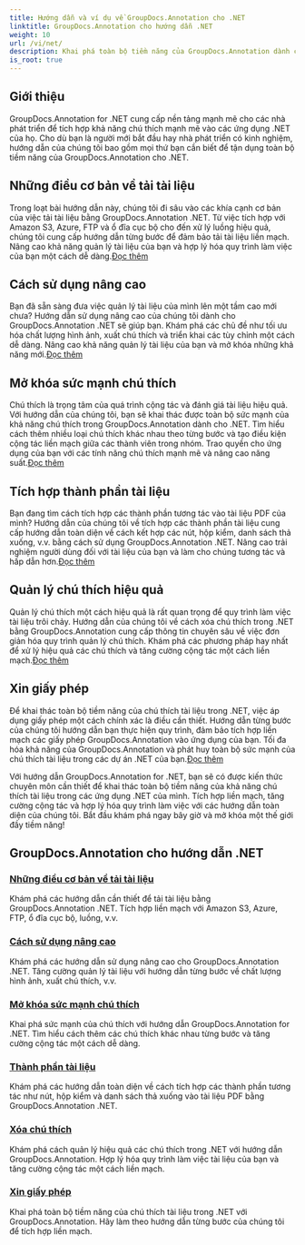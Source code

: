 ```yaml
---
title: Hướng dẫn và ví dụ về GroupDocs.Annotation cho .NET
linktitle: GroupDocs.Annotation cho hướng dẫn .NET
weight: 10
url: /vi/net/
description: Khai phá toàn bộ tiềm năng của GroupDocs.Annotation dành cho .NET bằng các hướng dẫn của chúng tôi. Tích hợp liền mạch, tăng cường cộng tác và hợp lý hóa quy trình công việc.
is_root: true
---
```

## Giới thiệu

GroupDocs.Annotation for .NET cung cấp nền tảng mạnh mẽ cho các nhà phát triển để tích hợp khả năng chú thích mạnh mẽ vào các ứng dụng .NET của họ. Cho dù bạn là người mới bắt đầu hay nhà phát triển có kinh nghiệm, hướng dẫn của chúng tôi bao gồm mọi thứ bạn cần biết để tận dụng toàn bộ tiềm năng của GroupDocs.Annotation cho .NET.

## Những điều cơ bản về tải tài liệu
 Trong loạt bài hướng dẫn này, chúng tôi đi sâu vào các khía cạnh cơ bản của việc tải tài liệu bằng GroupDocs.Annotation .NET. Từ việc tích hợp với Amazon S3, Azure, FTP và ổ đĩa cục bộ cho đến xử lý luồng hiệu quả, chúng tôi cung cấp hướng dẫn từng bước để đảm bảo tải tài liệu liền mạch. Nâng cao khả năng quản lý tài liệu của bạn và hợp lý hóa quy trình làm việc của bạn một cách dễ dàng.[Đọc thêm](./document-loading-essentials/)

## Cách sử dụng nâng cao
Bạn đã sẵn sàng đưa việc quản lý tài liệu của mình lên một tầm cao mới chưa? Hướng dẫn sử dụng nâng cao của chúng tôi dành cho GroupDocs.Annotation .NET sẽ giúp bạn. Khám phá các chủ đề như tối ưu hóa chất lượng hình ảnh, xuất chú thích và triển khai các tùy chỉnh một cách dễ dàng. Nâng cao khả năng quản lý tài liệu của bạn và mở khóa những khả năng mới.[Đọc thêm](./advanced-usage/)

## Mở khóa sức mạnh chú thích
 Chú thích là trọng tâm của quá trình cộng tác và đánh giá tài liệu hiệu quả. Với hướng dẫn của chúng tôi, bạn sẽ khai thác được toàn bộ sức mạnh của khả năng chú thích trong GroupDocs.Annotation dành cho .NET. Tìm hiểu cách thêm nhiều loại chú thích khác nhau theo từng bước và tạo điều kiện cộng tác liền mạch giữa các thành viên trong nhóm. Trao quyền cho ứng dụng của bạn với các tính năng chú thích mạnh mẽ và nâng cao năng suất.[Đọc thêm](./unlocking-annotation-power/)

## Tích hợp thành phần tài liệu
Bạn đang tìm cách tích hợp các thành phần tương tác vào tài liệu PDF của mình? Hướng dẫn của chúng tôi về tích hợp các thành phần tài liệu cung cấp hướng dẫn toàn diện về cách kết hợp các nút, hộp kiểm, danh sách thả xuống, v.v. bằng cách sử dụng GroupDocs.Annotation .NET. Nâng cao trải nghiệm người dùng đối với tài liệu của bạn và làm cho chúng tương tác và hấp dẫn hơn.[Đọc thêm](./document-components/)

## Quản lý chú thích hiệu quả
 Quản lý chú thích một cách hiệu quả là rất quan trọng để quy trình làm việc tài liệu trôi chảy. Hướng dẫn của chúng tôi về cách xóa chú thích trong .NET bằng GroupDocs.Annotation cung cấp thông tin chuyên sâu về việc đơn giản hóa quy trình quản lý chú thích. Khám phá các phương pháp hay nhất để xử lý hiệu quả các chú thích và tăng cường cộng tác một cách liền mạch.[Đọc thêm](./removing-annotations/)

## Xin giấy phép
Để khai thác toàn bộ tiềm năng của chú thích tài liệu trong .NET, việc áp dụng giấy phép một cách chính xác là điều cần thiết. Hướng dẫn từng bước của chúng tôi hướng dẫn bạn thực hiện quy trình, đảm bảo tích hợp liền mạch các giấy phép GroupDocs.Annotation vào ứng dụng của bạn. Tối đa hóa khả năng của GroupDocs.Annotation và phát huy toàn bộ sức mạnh của chú thích tài liệu trong các dự án .NET của bạn.[Đọc thêm](./applying-licenses/)

Với hướng dẫn GroupDocs.Annotation for .NET, bạn sẽ có được kiến thức chuyên môn cần thiết để khai thác toàn bộ tiềm năng của khả năng chú thích tài liệu trong các ứng dụng .NET của mình. Tích hợp liền mạch, tăng cường cộng tác và hợp lý hóa quy trình làm việc với các hướng dẫn toàn diện của chúng tôi. Bắt đầu khám phá ngay bây giờ và mở khóa một thế giới đầy tiềm năng!
## GroupDocs.Annotation cho hướng dẫn .NET
### [Những điều cơ bản về tải tài liệu](./document-loading-essentials/)
Khám phá các hướng dẫn cần thiết để tải tài liệu bằng GroupDocs.Annotation .NET. Tích hợp liền mạch với Amazon S3, Azure, FTP, ổ đĩa cục bộ, luồng, v.v.
### [Cách sử dụng nâng cao](./advanced-usage/)
Khám phá các hướng dẫn sử dụng nâng cao cho GroupDocs.Annotation .NET. Tăng cường quản lý tài liệu với hướng dẫn từng bước về chất lượng hình ảnh, xuất chú thích, v.v.
### [Mở khóa sức mạnh chú thích](./unlocking-annotation-power/)
Khai phá sức mạnh của chú thích với hướng dẫn GroupDocs.Annotation for .NET. Tìm hiểu cách thêm các chú thích khác nhau từng bước và tăng cường cộng tác một cách dễ dàng.
### [Thành phần tài liệu](./document-components/)
Khám phá các hướng dẫn toàn diện về cách tích hợp các thành phần tương tác như nút, hộp kiểm và danh sách thả xuống vào tài liệu PDF bằng GroupDocs.Annotation .NET.
### [Xóa chú thích](./removing-annotations/)
Khám phá cách quản lý hiệu quả các chú thích trong .NET với hướng dẫn GroupDocs.Annotation. Hợp lý hóa quy trình làm việc tài liệu của bạn và tăng cường cộng tác một cách liền mạch.
### [Xin giấy phép](./applying-licenses/)
Khai phá toàn bộ tiềm năng của chú thích tài liệu trong .NET với GroupDocs.Annotation. Hãy làm theo hướng dẫn từng bước của chúng tôi để tích hợp liền mạch.